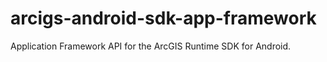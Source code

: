 arcigs-android-sdk-app-framework
================================

Application Framework API for the ArcGIS Runtime SDK for Android.

